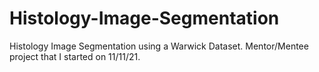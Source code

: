# Histology-Image-Segmentation
Histology Image Segmentation using a Warwick Dataset. Mentor/Mentee project that I started on 11/11/21.

